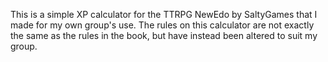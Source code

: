 This is a simple XP calculator for the TTRPG NewEdo by SaltyGames that I made for my own group's use. The rules on this calculator are not exactly the same as the rules in the book, but have instead been altered to suit my group.
